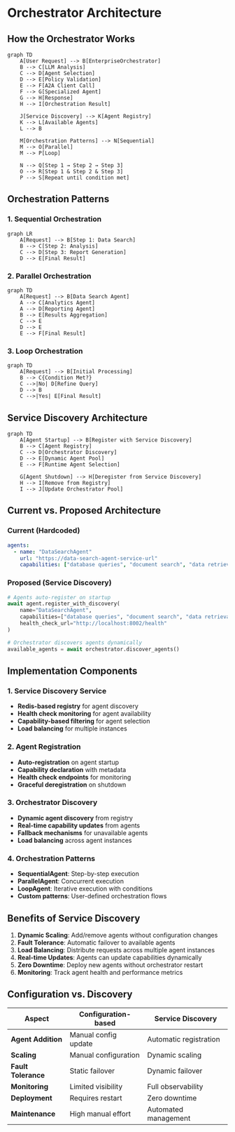 # Orchestrator Architecture

## How the Orchestrator Works

```mermaid
graph TD
    A[User Request] --> B[EnterpriseOrchestrator]
    B --> C[LLM Analysis]
    C --> D[Agent Selection]
    D --> E[Policy Validation]
    E --> F[A2A Client Call]
    F --> G[Specialized Agent]
    G --> H[Response]
    H --> I[Orchestration Result]
    
    J[Service Discovery] --> K[Agent Registry]
    K --> L[Available Agents]
    L --> B
    
    M[Orchestration Patterns] --> N[Sequential]
    M --> O[Parallel]
    M --> P[Loop]
    
    N --> Q[Step 1 → Step 2 → Step 3]
    O --> R[Step 1 & Step 2 & Step 3]
    P --> S[Repeat until condition met]
```

## Orchestration Patterns

### 1. Sequential Orchestration
```mermaid
graph LR
    A[Request] --> B[Step 1: Data Search]
    B --> C[Step 2: Analysis]
    C --> D[Step 3: Report Generation]
    D --> E[Final Result]
```

### 2. Parallel Orchestration
```mermaid
graph TD
    A[Request] --> B[Data Search Agent]
    A --> C[Analytics Agent]
    A --> D[Reporting Agent]
    B --> E[Results Aggregation]
    C --> E
    D --> E
    E --> F[Final Result]
```

### 3. Loop Orchestration
```mermaid
graph TD
    A[Request] --> B[Initial Processing]
    B --> C{Condition Met?}
    C -->|No| D[Refine Query]
    D --> B
    C -->|Yes| E[Final Result]
```

## Service Discovery Architecture

```mermaid
graph TD
    A[Agent Startup] --> B[Register with Service Discovery]
    B --> C[Agent Registry]
    C --> D[Orchestrator Discovery]
    D --> E[Dynamic Agent Pool]
    E --> F[Runtime Agent Selection]
    
    G[Agent Shutdown] --> H[Deregister from Service Discovery]
    H --> I[Remove from Registry]
    I --> J[Update Orchestrator Pool]
```

## Current vs. Proposed Architecture

### Current (Hardcoded)
```yaml
agents:
  - name: "DataSearchAgent"
    url: "https://data-search-agent-service-url"
    capabilities: ["database queries", "document search", "data retrieval"]
```

### Proposed (Service Discovery)
```python
# Agents auto-register on startup
await agent.register_with_discovery(
    name="DataSearchAgent",
    capabilities=["database queries", "document search", "data retrieval"],
    health_check_url="http://localhost:8002/health"
)

# Orchestrator discovers agents dynamically
available_agents = await orchestrator.discover_agents()
```

## Implementation Components

### 1. Service Discovery Service
- **Redis-based registry** for agent discovery
- **Health check monitoring** for agent availability
- **Capability-based filtering** for agent selection
- **Load balancing** for multiple instances

### 2. Agent Registration
- **Auto-registration** on agent startup
- **Capability declaration** with metadata
- **Health check endpoints** for monitoring
- **Graceful deregistration** on shutdown

### 3. Orchestrator Discovery
- **Dynamic agent discovery** from registry
- **Real-time capability updates** from agents
- **Fallback mechanisms** for unavailable agents
- **Load balancing** across agent instances

### 4. Orchestration Patterns
- **SequentialAgent**: Step-by-step execution
- **ParallelAgent**: Concurrent execution
- **LoopAgent**: Iterative execution with conditions
- **Custom patterns**: User-defined orchestration flows

## Benefits of Service Discovery

1. **Dynamic Scaling**: Add/remove agents without configuration changes
2. **Fault Tolerance**: Automatic failover to available agents
3. **Load Balancing**: Distribute requests across multiple agent instances
4. **Real-time Updates**: Agents can update capabilities dynamically
5. **Zero Downtime**: Deploy new agents without orchestrator restart
6. **Monitoring**: Track agent health and performance metrics

## Configuration vs. Discovery

| Aspect | Configuration-based | Service Discovery |
|--------|-------------------|------------------|
| **Agent Addition** | Manual config update | Automatic registration |
| **Scaling** | Manual configuration | Dynamic scaling |
| **Fault Tolerance** | Static failover | Dynamic failover |
| **Monitoring** | Limited visibility | Full observability |
| **Deployment** | Requires restart | Zero downtime |
| **Maintenance** | High manual effort | Automated management |
